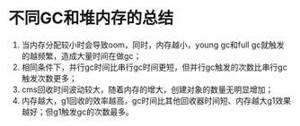 # 不同GC和堆内存的总结

1. 当内存分配较小时会导致oom，同时，内存越小，young gc和full gc就触发的越频繁，造成大量时间在做gc；
2. 相同条件下，并行gc时间比串行gc时间更短，但并行gc触发的次数比串行gc触发次数更多；
3. cms回收时间波动较大，随着内存的增大，创建对象的数量无明显增加；
4. 内存越大，g1回收的效率越高，gc时间比其他回收器时间短、内存越大g1效果越好；但g1触发gc的次数最多。
